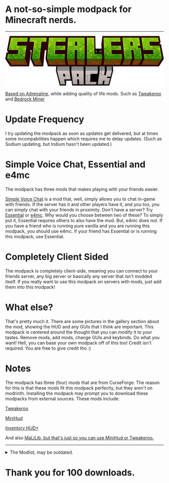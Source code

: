 # A not-so-simple modpack for Minecraft nerds.

---

![A picture of a Minecraft title saying Stealers Pack.](https://github.com/MrWomanStealer/Stealer-s-Pack/blob/main/minecraft_title.png?raw=true)

[Based on Adrenaline](https://modrinth.com/modpack/adrenaline), while adding quality of life mods. Such as [Tweakeroo](https://www.curseforge.com/minecraft/mc-mods/tweakeroo) and [Bedrock Miner](https://modrinth.com/mod/next-fabric-bedrock-miner)


# Update Frequency

I try updating the modpack as soon as updates get delivered, but at times some incompabilities happen which requires me to delay updates. (Such as Sodium updating, but Indium hasn't been updated.)


# Simple Voice Chat, Essential and e4mc
The modpack has three mods that makes playing with your friends easier.

[Simple Voice Chat](https://modrinth.com/plugin/simple-voice-chat) is a mod that, well, simply allows you to chat in-game with friends. If the server has it and other players have it, and you too, you can simply chat with your friends in proximity.
Don't have a server? Try [Essential](https://modrinth.com/mod/essential) or [e4mc](https://modrinth.com/mod/e4mc). Why would you choose between two of these? To simply put it, Essential requires others to also have the mod. But, e4mc does not. If you have a friend who is running pure vanilla and you are running this modpack, you should use e4mc. If your friend has Essential or is running this modpack, use Essential.



# Completely Client Sided
The modpack is completely client-side, meaning you can connect to your friends server, any big server or basically any server that isn't modded itself.
If you really want to use this modpack on servers with mods, just add them into this modpack!


# What else?

That's pretty much it. There are some pictures in the gallery section about the mod, showing the HUD and any GUIs that I think are important. This modpack is centered around the thought that you can modify it to your tastes. Remove mods, add mods, change GUIs and keybinds. Do what you want! Hell, you can base your own modpack off of this too! Credit isn't required. You are free to give credit tho :)



# Notes

The modpack has three (four) mods that are from CurseForge. The reason for this is that these mods fit this modpack perfectly, but they aren't on modrinth. Installing the modpack may prompt you to download these modpacks from external sources. These mods include:

 [Tweakeroo](https://www.curseforge.com/minecraft/mc-mods/tweakeroo)

[MiniHud](https://www.curseforge.com/minecraft/mc-mods/minihud)

[Inventory HUD+](https://www.curseforge.com/minecraft/mc-mods/inventory-hud-forge)

And also [MaLiLib, but that's just so you can use MiniHud or Tweakeroo.](https://www.curseforge.com/minecraft/mc-mods/malilib)


---


<details>
<summary>The Modlist, may be outdated.</summary>

```
antighost-1.20-fabric0.83.0-1.1.5.jar
appleskin-fabric-mc1.20-2.5.0.jar
architectury-9.1.12-fabric.jar
bactromod-1.8.jar
balm-fabric-1.20-7.0.7.jar
bedrock-miner-1.20.1-1.1.8.jar
bedrockwaters-1.7.7+1.20.1.jar
better-selection-1.2.jar
better-sign-edit-1.1.0.jar
betteraddserver-1.0.1-1.20.1.jar
BetterAdvancements-Fabric-1.20.1-0.3.2.161.jar
bettercommandblockui-0.4.2-1.20.jar
BetterF3-7.0.1-Fabric-1.20.1.jar
bettermounthud-1.2.2.jar
betterstats-2.10.3+1.20.1.jar
boathud-1.1.4.jar
c2me-fabric-mc1.20.1-0.2.0+alpha.10.98.jar
chat_heads-0.10.20-fabric-1.20.jar
clientsidenoteblocks-2.6.jar
clienttweaks-fabric-1.20-11.0.0.jar
cloth-config-11.1.106-fabric.jar
completeconfig-2.5.0.jar
continuity-3.0.0-beta.3+1.20.1.jar
Controlling-fabric-1.20.1-12.0.2.jar
Debugify-1.20.1+2.0.jar
dynamic-fps-2.4.0.jar
enhancedblockentities-0.9+1.20.jar
entityculling-fabric-1.6.2-mc1.20.jar
Essential-fabric_1-19.jar
EssentialGUI-1.9.1+1.20.1.jar
fabric-api-0.87.0+1.20.1.jar
fabric-language-kotlin-1.10.8+kotlin.1.9.0.jar
Fastload+1.18.2-1.20-3.4.0.jar
fastquit-3.0.0-beta.2+1.20+.jar
fastrandom-1.3.jar
ferritecore-6.0.0-fabric.jar
graphutil-fabric-1.0.0-mc1.20.1.jar
holdthatchunk-2.0.1+1.19.jar
ImmediatelyFast-1.1.27+1.20.1.jar
indium-1.0.24+mc1.20.1.jar
InventoryProfilesNext-fabric-1.20-1.10.6.jar
invhud.fabric.1.20-3.4.18.jar
iris-mc1.20.1-1.6.7.jar
language-reload-1.5.8+1.20.1.jar
libIPN-fabric-1.20-3.0.2.jar
lithium-fabric-mc1.20.1-0.11.2.jar
Log-Begone-Fabric-1.20.1-1.0.8.jar
lunade-fastanim-1.6-1.20.jar
malilib-fabric-1.20.1-0.16.1.jar
minihud-fabric-1.20.1-0.27.0.jar
modelfix-1.14-fabric.jar
modernfix-fabric-5.6.1+mc1.20.1.jar
modlist.txt
modmenu-7.2.1.jar
moreculling-1.20.1-0.19.0.jar
no-telemetry-1.7.0.jar
NoChatReports-FABRIC-1.20.1-v2.2.2.jar
notenoughanimations-fabric-1.6.4-mc1.20.jar
noxesium-1.0.2.jar
reeses_sodium_options-1.6.4+mc1.20.1-build.94.jar
RoughlyEnoughItems-12.0.645.jar
RoughlyEnoughProfessions-fabric-1.20.1-2.0.1.jar
sbet-1.1.1.jar
Searchables-fabric-1.20.1-1.0.1.jar
smoothmenu-1.0.0.jar
sneaktweak-1.9.0.jar
sodium-extra-0.5.1+mc1.20.1-build.112.jar
sodium-fabric-mc1.20.1-0.5.1.jar
spark-1.10.42-fabric.jar
starlight-1.1.2+fabric.dbc156f.jar
threadtweak-fabric-1.20.1-0.1.0.jar
tweakeroo-fabric-1.20.1-0.17.1.jar
vmp-fabric-mc1.20.1-0.2.0+beta.7.100-all.jar
voicechat-fabric-1.20.1-2.4.20.jar
vt-downloader-2.0.7+1.20.1.jar
xaero-zoomout-fabric-1.0.0+mc1.20.jar
xaeroarrowfix-fabric-1.3+1.20.jar
XaeroPlus-Fabric-1.20.1-39-WM1.32.0-MM23.6.1.jar
XaerosWorldMap_1.33.0_Fabric_1.20.jar
Xaeros_Minimap_23.6.2_Fabric_1.20.jar
yet-another-config-lib-fabric-3.1.0+1.20.jar
yosbr-0.1.2.jar
Zoomify-2.11.0.jar
```

</details>

# Thank you for 100 downloads.

